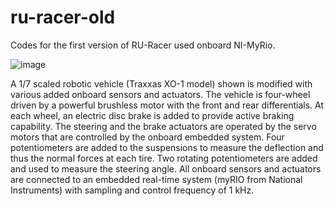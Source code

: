 # ru-racer-old
Codes for the first version of RU-Racer used onboard NI-MyRio. 

![image](https://user-images.githubusercontent.com/26307692/115646259-d63ae700-a2ef-11eb-9d15-7e8648bef4e7.png)


A 1/7 scaled robotic vehicle (Traxxas XO-1 model) shown is modified with various added onboard sensors
and actuators. The vehicle is four-wheel driven by a powerful brushless motor with the front and rear differentials. At each
wheel, an electric disc brake is added to provide active braking capability. The steering and the brake actuators are
operated by the servo motors that are controlled by the onboard embedded system. Four potentiometers are added
to the suspensions to measure the deflection and thus the normal forces at each tire. Two rotating potentiometers are
added and used to measure the steering angle. All onboard sensors and actuators are connected to an embedded real-time
system (myRIO from National Instruments) with sampling and control frequency of 1 kHz.
